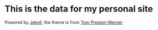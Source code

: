 # This is the data for my personal site

Powered by [Jekyll](http://github.com/mojombo/jekyll), the theme is from [Tom Preston-Werner](https://github.com/mojombo/mojombo.github.io)